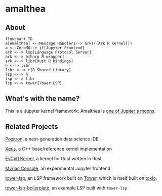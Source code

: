 # amalthea

## About

```mermaid
flowchart TD
a[Amalthea] <--Message Handlers--> ark(((Ark R Kernel)))
a <--ZeroMQ--> jf[Jupyter Frontend]
ark <--> lsp[Language Protocol Server]
ark <--> h[harp R wrapper]
ark <--> libr[Rust R bindings]
h <--> libr
libr <--> r[R Shared Library]
lsp <--> h
lsp <--> libr
lsp <--> tower[Tower-LSP]
```


## What's with the name?

This is a Jupyter kernel framework; Amalthea is [one of Jupiter's moons](https://en.wikipedia.org/wiki/Amalthea_(moon)).


## Related Projects

[Positron](https://github.com/posit-dev/positron), a next-generation data science IDE

[Xeus](https://github.com/jupyter-xeus/xeus), a C++ base/reference kernel implementation

[EvCxR Kernel](https://github.com/google/evcxr/tree/main/evcxr_jupyter), a kernel for Rust written in Rust

[Myriac Console](https://github.com/rstudio/myriac-console), an experimental Jupyter frontend

[tower-lsp](https://github.com/ebkalderon/tower-lsp), an LSP framework built on [Tower](https://github.com/tower-rs/tower), which is itself built on [tokio](https://tokio.rs/).

[tower-lsp-boilerplate](https://github.com/IWANABETHATGUY/tower-lsp-boilerplate), an example LSP built with `tower-lsp`
